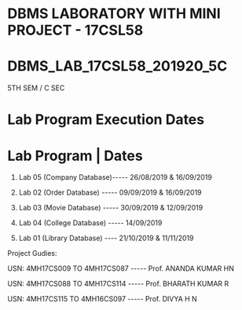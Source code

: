 # DBMS LABORATORY WITH MINI PROJECT - 17CSL58
# DBMS_LAB_17CSL58_201920_5C
5TH SEM / C SEC

# Lab Program Execution Dates
# Lab Program | Dates

1) Lab 05 (Company Database)----- 26/08/2019 & 16/09/2019

2) Lab 02 (Order Database) ----- 09/09/2019 & 16/09/2019

3) Lab 03 (Movie Database) ----- 30/09/2019 & 12/09/2019

4) Lab 04 (College Database) ----- 14/09/2019

5) Lab 01 (Library Database) ---- 21/10/2019 & 11/11/2019


Project Gudies:

USN: 4MH17CS009 TO 4MH17CS087 ----- Prof. ANANDA KUMAR HN

USN: 4MH17CS088 TO 4MH17CS114 ----- Prof. BHARATH KUMAR R

USN: 4MH17CS115 TO 4MH16CS097 ----- Prof. DIVYA H N

